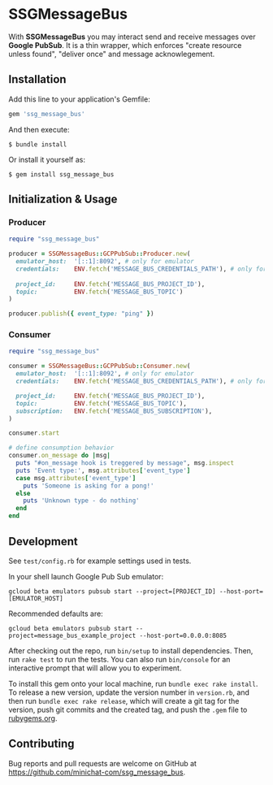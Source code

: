 # SSGMessageBus

With **SSGMessageBus** you may interact send and receive messages over **Google PubSub**.
It is a thin wrapper, which enforces "create resource unless found", "deliver once"  and message acknowlegement.


## Installation

Add this line to your application's Gemfile:

```ruby
gem 'ssg_message_bus'
```

And then execute:

    $ bundle install

Or install it yourself as:

    $ gem install ssg_message_bus

## Initialization & Usage

### Producer
```ruby
require "ssg_message_bus"

producer = SSGMessageBus::GCPPubSub::Producer.new(
  emulator_host:  '[::1]:8092', # only for emulator
  credentials:    ENV.fetch('MESSAGE_BUS_CREDENTIALS_PATH'), # only for non-emulator
  
  project_id:     ENV.fetch('MESSAGE_BUS_PROJECT_ID'),
  topic:          ENV.fetch('MESSAGE_BUS_TOPIC')
)

producer.publish({ event_type: "ping" })
```

### Consumer
```ruby
require "ssg_message_bus"

consumer = SSGMessageBus::GCPPubSub::Consumer.new(
  emulator_host:  '[::1]:8092', # only for emulator
  credentials:    ENV.fetch('MESSAGE_BUS_CREDENTIALS_PATH'), # only for non-emulator

  project_id:     ENV.fetch('MESSAGE_BUS_PROJECT_ID'),
  topic:          ENV.fetch('MESSAGE_BUS_TOPIC'),
  subscription:   ENV.fetch('MESSAGE_BUS_SUBSCRIPTION'),
)

consumer.start

# define consumption behavior
consumer.on_message do |msg|
  puts "#on_message hook is treggered by message", msg.inspect
  puts 'Event type:', msg.attributes['event_type']
  case msg.attributes['event_type']
    puts 'Someone is asking for a pong!'
  else
    puts 'Unknown type - do nothing'
  end
end
```

## Development
See `test/config.rb` for example settings used in tests.

In your shell launch Google Pub Sub emulator:
```
gcloud beta emulators pubsub start --project=[PROJECT_ID] --host-port=[EMULATOR_HOST]
```

Recommended defaults are:
```
gcloud beta emulators pubsub start --project=message_bus_example_project --host-port=0.0.0.0:8085
```

After checking out the repo, run `bin/setup` to install dependencies. Then, run `rake test` to run the tests. You can also run `bin/console` for an interactive prompt that will allow you to experiment.

To install this gem onto your local machine, run `bundle exec rake install`. To release a new version, update the version number in `version.rb`, and then run `bundle exec rake release`, which will create a git tag for the version, push git commits and the created tag, and push the `.gem` file to [rubygems.org](https://rubygems.org).

## Contributing

Bug reports and pull requests are welcome on GitHub at https://github.com/minichat-com/ssg_message_bus.
